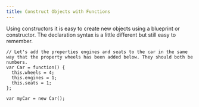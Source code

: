```yaml
---
title: Construct Objects with Functions
---
```

Using constructors it is easy to create new objects using a blueprint or constructor. The declaration syntax is a little different but still easy to remember.

    // Let's add the properties engines and seats to the car in the same way that the property wheels has been added below. They should both be numbers.
    var Car = function() {
      this.wheels = 4;
      this.engines = 1;
      this.seats = 1;
    };

    var myCar = new Car();